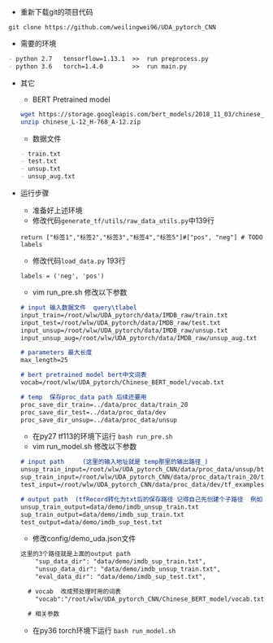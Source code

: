 

- 重新下载git的项目代码
```
git clone https://github.com/weilingwei96/UDA_pytorch_CNN
```

- 需要的环境
```markdown
- python 2.7   tensorflow=1.13.1  >>  run preprocess.py
- python 3.6   torch=1.4.0        >>  run main.py
```

- 其它

    - BERT Pretrained model
    ```bash
    wget https://storage.googleapis.com/bert_models/2018_11_03/chinese_L-12_H-768_A-12.zip
    unzip chinese_L-12_H-768_A-12.zip
    ```
    
    - 数据文件
    ```markdown
    - train.txt
    - test.txt
    - unsup.txt
    - unsup_aug.txt
    ```

- 运行步骤
    - 准备好上述环境
    - 修改代码```generate_tf/utils/raw_data_utils.py```中139行
    ```
    return ["标签1","标签2","标签3","标签4","标签5"]#["pos", "neg"] # TODO labels
    ```
    - 修改代码```load_data.py``` 193行
    ```
    labels = ('neg', 'pos') 
    ```
    - vim run_pre.sh      修改以下参数 
    ```markdown
    # input 输入数据文件  query\tlabel
    input_train=/root/wlw/UDA_pytorch/data/IMDB_raw/train.txt
    input_test=/root/wlw/UDA_pytorch/data/IMDB_raw/test.txt
    input_unsup=/root/wlw/UDA_pytorch/data/IMDB_raw/unsup.txt
    input_unsup_aug=/root/wlw/UDA_pytorch/data/IMDB_raw/unsup_aug.txt
    
    # parameters 最大长度
    max_length=25
  
    # bert pretrained model bert中文词表
    vocab=/root/wlw/UDA_pytorch/Chinese_BERT_model/vocab.txt
    
    # temp  保存proc_data path 后续还要用
    proc_save_dir_train=../data/proc_data/train_20
    proc_save_dir_test=../data/proc_data/dev
    proc_save_dir_unsup=../data/proc_data/unsup     
    ```
    - 在py27 tf113的环境下运行
    ```bash run_pre.sh ```
    - vim run_model.sh     修改以下参数
    ```markdown
    # input path     (这里的输入地址就是 temp那里的输出路径_)
    unsup_train_input=/root/wlw/UDA_pytorch_CNN/data/proc_data/unsup/bt-0.9/0/tf_examples.tfrecord.0.0
    sup_train_input=/root/wlw/UDA_pytorch_CNN/data/proc_data/train_20/tf_examples.tfrecord.0.0
    test_input=/root/wlw/UDA_pytorch_CNN/data/proc_data/dev/tf_examples.tfrecord.0.0
    
    # output path  (tfRecord转化为txt后的保存路径 记得自己先创建个子路径  例如 mkdir data/demo)
    unsup_train_output=data/demo/imdb_unsup_train.txt
    sup_train_output=data/demo/imdb_sup_train.txt
    test_output=data/demo/imdb_sup_test.txt  
    ```
    
    - 修改config/demo_uda.json文件
    ```markdown
    这里的3个路径就是上面的output path
        "sup_data_dir": "data/demo/imdb_sup_train.txt",
        "unsup_data_dir": "data/demo/imdb_unsup_train.txt",
        "eval_data_dir": "data/demo/imdb_sup_test.txt",
    
      # vocab  改成预处理时用的词表
        "vocab":"/root/wlw/UDA_pytorch_CNN/Chinese_BERT_model/vocab.txt"  
    
      # 相关参数  
    ```
    
    - 在py36 torch环境下运行 ```bash run_model.sh```
    
    
        
        
